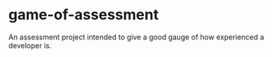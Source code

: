 # game-of-assessment
An assessment project intended to give a good gauge of how experienced a developer is.
